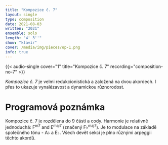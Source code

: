 ```yaml
---
title: "Kompozice č. 7"
layout: single
type: composition
date: 2021-08-03
written: "2021"
ensemble: solo
length: "4' 3''"
show: "klavír"
cover: /media/img/pieces/op-1.png
info: true
---
```


{{< audio-single cover="1" title="Kompozice č. 7" recording="composition-no-7" >}}

*Kompozice č. 7* je velmi redukcionistická a založená na dvou akordech. I přes to ukazuje vynalézavost a dynamickou různorodost.

# Programová poznámka

Kompozice č. 7 je rozdělena do 9 částí a cody. Harmonie je relativně jednoduchá: F<sup>m7</sup> and E<sup>maj7</sup> (značený F&#9837;<sup>maj7</sup>). Je to modulace na základě společného tónu - A&#9837; a E&#9837;. Všech devět sekcí je plno různými arpeggii těchto akordů.
